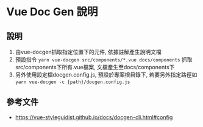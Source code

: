 # Vue Doc Gen 說明

## 說明

1. 由vue-docgen抓取指定位置下的元件, 依據註解產生說明文檔
2. 預設指令 `yarn vue-docgen src/components/*.vue docs/components` 抓取src/components下所有.vue檔案, 文檔產生至docs/components下
3. 另外使用設定檔docgen.config.js, 預設於專案根目錄下, 若要另外指定路徑如 `yarn vue-docgen -c {path}/docgen.config.js`

## 參考文件

- https://vue-styleguidist.github.io/docs/docgen-cli.html#config